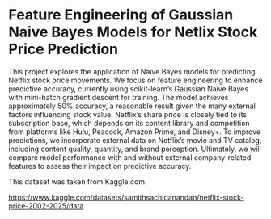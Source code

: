 # Feature Engineering of Gaussian Naive Bayes Models for Netlix Stock Price Prediction

This project explores the application of Naïve Bayes models for predicting Netflix stock price movements. We focus on feature engineering to enhance predictive accuracy, currently using scikit-learn’s Gaussian Naïve Bayes with mini-batch gradient descent for training. The model achieves approximately 50% accuracy, a reasonable result given the many external factors influencing stock value. Netflix’s share price is closely tied to its subscription base, which depends on its content library and competition from platforms like Hulu, Peacock, Amazon Prime, and Disney+. To improve predictions, we incorporate external data on Netflix’s movie and TV catalog, including content quality, quantity, and brand perception. Ultimately, we will compare model performance with and without external company-related features to assess their impact on predictive accuracy.

This dataset was taken from Kaggle.com.

https://www.kaggle.com/datasets/samithsachidanandan/netflix-stock-price-2002-2025/data

